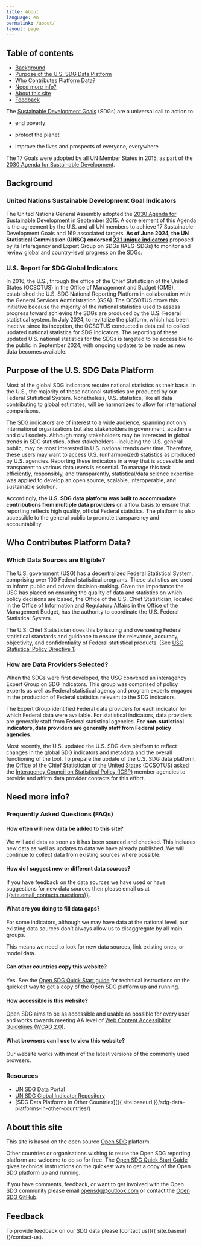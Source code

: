 ```yaml
---
title: About
language: en
permalink: /about/
layout: page
---
```

## Table of contents
- [Background](#background)
- [Purpose of the U.S. SDG Data Platform](#purpose-of-the-us-sdg-data-platform)
- [Who Contributes Platform Data?](#who-contributes-platform-data)
- [Need more info?](#need-more-info)
- [About this site](#about-this-site)
- [Feedback](#feedback)

The [Sustainable Development Goals](http://www.un.org/sustainabledevelopment/sustainable-development-goals/) (SDGs) are a universal call to action to:

  * end poverty
  
  * protect the planet
  
  * improve the lives and prospects of everyone, everywhere

The 17 Goals were adopted by all UN Member States in 2015, as part of the [2030 Agenda for Sustainable Development](https://sustainabledevelopment.un.org/post2015/transformingourworld).

## Background

### United Nations Sustainable Development Goal Indicators

The United Nations General Assembly adopted the [2030 Agenda for Sustainable Development](https://social.desa.un.org/2030agenda-sdgs) in September 2015. A core element of this Agenda is the agreement by the U.S. and all UN members to achieve 17 Sustainable Development Goals and 169 associated targets. **As of June 2024, the UN Statistical Commission (UNSC) endorsed [231 unique indicators](https://social.desa.un.org/2030agenda-sdgs)** proposed by its Interagency and Expert Group on SDGs (IAEG-SDGs) to monitor and review global and country-level progress on the SDGs.

### U.S. Report for SDG Global Indicators

In 2016, the U.S., through the office of the Chief Statistician of the United States (OCSOTUS) in the Office of Management and Budget (OMB), established the U.S. SDG National Reporting Platform in collaboration with the General Services Administration (GSA). The OCSOTUS drove this initiative because the majority of the national statistics used to assess progress toward achieving the SDGs are produced by the U.S. Federal statistical system. In July 2024, to revitalize the platform, which has been inactive since its inception, the OCSOTUS conducted a data call to collect updated national statistics for SDG indicators. The reporting of these updated U.S. national statistics for the SDGs is targeted to be accessible to the public in September 2024, with ongoing updates to be made as new data becomes available.

## Purpose of the U.S. SDG Data Platform

Most of the global SDG indicators require national statistics as their basis. In the U.S., the majority of these national statistics are produced by our Federal Statistical System.  Nonetheless, U.S. statistics, like all data contributing to global estimates, will be harmonized to allow for international comparisons.

The SDG indicators are of interest to a wide audience, spanning not only international organizations but also stakeholders in government, academia and civil society. Although many stakeholders may be interested in global trends in SDG statistics, other stakeholders--including the U.S. general public, may be most interested in U.S. national trends over time. Therefore, these users may want to access U.S. (unharmonized) statistics as produced by U.S. agencies. Reporting these indicators in a way that is accessible and transparent to various data users is essential. To manage this task efficiently, responsibly, and transparently, statistical/data science expertise was applied to develop an open source, scalable, interoperable, and sustainable solution. 

Accordingly, **the U.S. SDG data platform was built to accommodate contributions from multiple data providers** on a flow basis to ensure that reporting reflects high quality, official Federal statistics. The platform is also accessible to the general public to promote transparency and accountability.

## Who Contributes Platform Data?

### Which Data Sources are Eligible?

The U.S. government (USG) has a decentralized Federal Statistical System, comprising over 100 Federal statistical programs. These statistics are used to inform public and private decision-making. Given the importance the USG has placed on ensuring the quality of data and statistics on which policy decisions are based, the Office of the U.S. Chief Statistician, located in the Office of Information and Regulatory Affairs in the Office of the Management Budget, has the authority to coordinate the U.S. Federal Statistical System.

The U.S. Chief Statistician does this by issuing and overseeing Federal statistical standards and guidance to ensure the relevance, accuracy, objectivity, and confidentiality of Federal statistical products. (See [USG Statistical Policy Directive 1](https://www.statspolicy.gov/policies/))

### How are Data Providers Selected?

When the SDGs were first developed, the USG convened an interagency Expert Group on SDG Indicators. This group was comprised of policy experts as well as Federal statistical agency and program experts engaged in the production of Federal statistics relevant to the SDG indicators. 

The Expert Group identified Federal data providers for each indicator for which Federal data were available. For statistical indicators, data providers are generally staff from Federal statistical agencies. **For non-statistical indicators, data providers are generally staff from Federal policy agencies.**

Most recently, the U.S. updated the U.S. SDG data platform to reflect changes in the global SDG indicators and metadata and the overall functioning of the tool.  To prepare the update of the U.S. SDG data platform, the Office of the Chief Statistician of the United States (OCSOTUS) asked the [Interagency Council on Statistical Policy (ICSP)](https://www.statspolicy.gov/about/) member agencies to provide and affirm data provider contacts for this effort.

## Need more info?

### Frequently Asked Questions (FAQs)

#### How often will new data be added to this site?

We will add data as soon as it has been sourced and checked. This includes new data as well as updates to data we have already published. We will continue to collect data from existing sources where possible.

#### How do I suggest new or different data sources?

If you have feedback on the data sources we have used or have suggestions for new data sources then please email us at <a href="mailto:{{site.email_contacts.questions}}">{{site.email_contacts.questions}}</a>.

#### What are you doing to fill data gaps?

For some indicators, although we may have data at the national level, our existing data sources don’t always allow us to disaggregate by all main groups.

This means we need to look for new data sources, link existing ones, or model data.

#### Can other countries copy this website?

Yes. See the [Open SDG Quick Start guide](https://open-sdg.readthedocs.io/en/latest/quick-start/) for technical instructions on the quickest way to get a copy of the Open SDG platform up and running.

#### How accessible is this website?

Open SDG aims to be as accessible and usable as possible for every user and works towards meeting AA level of [Web Content Accessibility Guidelines (WCAG 2.0)](https://www.gov.uk/service-manual/helping-people-to-use-your-service/understanding-wcag-20).

#### What browsers can I use to view this website?

Our website works with most of the latest versions of the commonly used browsers.

### Resources

* [UN SDG Data Portal](https://unstats.un.org/sdgs/dataportal/)
* [UN SDG Global Indicator Repository](https://unstats.un.org/sdgs/metadata/)
* [SDG Data Platforms in Other Countries]({{ site.baseurl }}/sdg-data-platforms-in-other-countries/)

## About this site

This site is based on the open source [Open SDG](https://open-sdg.org/) platform.
    
Other countries or organisations wishing to reuse the Open SDG reporting platform are welcome to do so for free. The [Open SDG Quick Start Guide](https://open-sdg.readthedocs.io/en/latest/quick-start/) gives technical instructions on the quickest way to get a copy of the Open SDG platform up and running.

If you have comments, feedback, or want to get involved with the Open SDG community please email <opensdg@outlook.com> or contact the [Open SDG GitHub](https://github.com/open-sdg/open-sdg).

## Feedback

To provide feedback on our SDG data please [contact us]({{ site.baseurl }}/contact-us).
